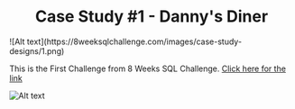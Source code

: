 <h1 style="text-align:center;"> Case Study #1 - Danny's Diner</h1>
![Alt text](https://8weeksqlchallenge.com/images/case-study-designs/1.png)

This is the First Challenge from 8 Weeks SQL Challenge. [Click here for the link](https://8weeksqlchallenge.com/case-study-1/)

![Alt text](https://8weeksqlchallenge.com/images/case-study-designs/1.png)
